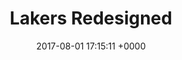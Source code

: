 ---
layout: post
title:  "Lakers Redesigned" 
category: front-end, html, css, javascript
date:   2017-08-01 17:15:11 +0000
disqus: disabled
excerpt: This is a concept website for the Los Angeles Lakers. <ul class="actions"> <li><a href="https://sanjivmurthy.github.io/lakersredesigned/" class="button">Demo</a></li> </ul>

---